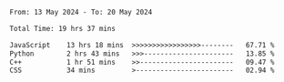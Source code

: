 <!--START_SECTION:waka-->

```txt
From: 13 May 2024 - To: 20 May 2024

Total Time: 19 hrs 37 mins

JavaScript    13 hrs 18 mins  >>>>>>>>>>>>>>>>>--------   67.71 %
Python        2 hrs 43 mins   >>>----------------------   13.85 %
C++           1 hr 51 mins    >>-----------------------   09.47 %
CSS           34 mins         >------------------------   02.94 %
```

<!--END_SECTION:waka-->
